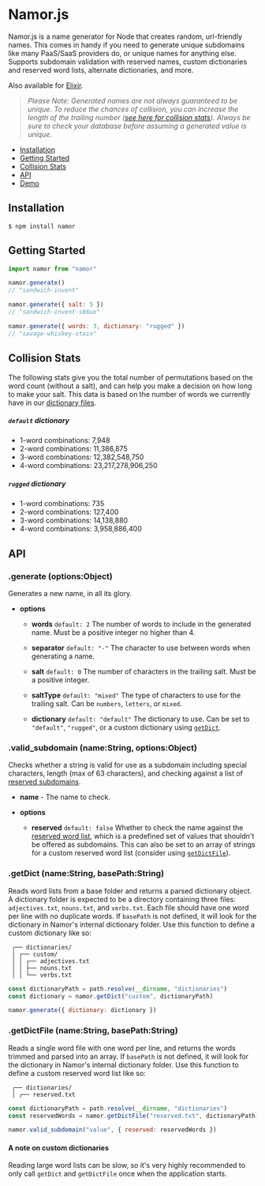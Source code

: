 # Namor.js

Namor.js is a name generator for Node that creates random, url-friendly names. This comes in handy if you need to generate unique subdomains like many PaaS/SaaS providers do, or unique names for anything else. Supports subdomain validation with reserved names, custom dictionaries and reserved word lists, alternate dictionaries, and more.

Also available for [Elixir](https://github.com/jsonmaur/namor).

> _Please Note: Generated names are not always guaranteed to be unique. To reduce the chances of collision, you can increase the length of the trailing number ([see here for collision stats](#collision-stats)). Always be sure to check your database before assuming a generated value is unique._

- [Installation](#installation)
- [Getting Started](#getting-started)
- [Collision Stats](#collision-stats)
- [API](#api)
- [Demo](https://namor.jsonmaur.com)

## Installation

```console
$ npm install namor
```

## Getting Started

```javascript
import namor from "namor"

namor.generate()
// "sandwich-invent"

namor.generate({ salt: 5 })
// "sandwich-invent-s86uo"

namor.generate({ words: 3, dictionary: "rugged" })
// "savage-whiskey-stain"
```

## Collision Stats

The following stats give you the total number of permutations based on the word count (without a salt), and can help you make a decision on how long to make your salt. This data is based on the number of words we currently have in our [dictionary files](https://github.com/jsonmaur/namor.js/tree/master/dict).

##### `default` dictionary

- 1-word combinations: 7,948
- 2-word combinations: 11,386,875
- 3-word combinations: 12,382,548,750
- 4-word combinations: 23,217,278,906,250

##### `rugged` dictionary

- 1-word combinations: 735
- 2-word combinations: 127,400
- 3-word combinations: 14,138,880
- 4-word combinations: 3,958,886,400

## API

### .generate (options:Object)

Generates a new name, in all its glory.

-   **options**

    -   **words** `default: 2` The number of words to include in the generated name. Must be a positive integer no higher than 4.

    -   **separator** `default: "-"` The character to use between words when generating a name.

    -   **salt** `default: 0` The number of characters in the trailing salt. Must be a positive integer.

    -   **saltType** `default: "mixed"` The type of characters to use for the trailing salt. Can be `numbers`, `letters`, or `mixed`.

    -   **dictionary** `default: "default"` The dictionary to use. Can be set to `"default"`, `"rugged"`, or a custom dictionary using [`getDict`](#getdict-namestring-basepathstring).

### .valid_subdomain (name:String, options:Object)

Checks whether a string is valid for use as a subdomain including special characters, length (max of 63 characters), and checking against a list of [reserved subdomains](dict/reserved.txt).

-   **name** - The name to check.

-   **options**

    -   **reserved** `default: false` Whether to check the name against the [reserved word list](dict/reserved.txt), which is a predefined set of values that shouldn't be offered as subdomains. This can also be set to an array of strings for a custom reserved word list (consider using [`getDictFile`](#getdictfile-namestring-basepathstring)).

### .getDict (name:String, basePath:String)

Reads word lists from a base folder and returns a parsed dictionary object. A dictionary folder is expected to be a directory containing three files: `adjectives.txt`, `nouns.txt`, and `verbs.txt`. Each file should have one word per line with no duplicate words. If `basePath` is not defined, it will look for the dictionary in Namor's internal dictionary folder. Use this function to define a custom dictionary like so:

```
 ┌── dictionaries/
 │ ┌── custom/
 │ │ ┌── adjectives.txt
 │ │ ├── nouns.txt
 │ │ └── verbs.txt
```

```javascript
const dictionaryPath = path.resolve(__dirname, "dictionaries")
const dictionary = namor.getDict("custom", dictionaryPath)

namor.generate({ dictionary: dictionary })
```

### .getDictFile (name:String, basePath:String)

Reads a single word file with one word per line, and returns the words trimmed and parsed into an array. If `basePath` is not defined, it will look for the dictionary in Namor's internal dictionary folder. Use this function to define a custom reserved word list like so:

```
 ┌── dictionaries/
 │ ┌── reserved.txt
```

```javascript
const dictionaryPath = path.resolve(__dirname, "dictionaries")
const reservedWords = namor.getDictFile("reserved.txt", dictionaryPath)

namor.valid_subdomain("value", { reserved: reservedWords })
```

#### A note on custom dictionaries

Reading large word lists can be slow, so it's very highly recommended to only call `getDict` and `getDictFile` once when the application starts.
